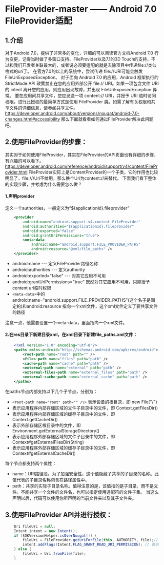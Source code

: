 # FileProvider-master —— Android 7.0 FileProvider适配

## 1.介绍 ##
对于Android 7.0，提供了非常多的变化，详细的可以阅读官方文档Android 7.0 行为变更，记得当时做了多窗口支持、FileProvider以及7.1的3D Touch的支持，不过和我们开发者关联最大的，或者说必须要适配的就是去除项目中传递file://类似格式的uri了。
在官方7.0的以上的系统中，尝试传递 file://URI可能会触发FileUriExposedException。
对于面向 Android 7.0 的应用，Android 框架执行的 StrictMode API 政策禁止在您的应用外部公开 file:// URI。如果一项包含文件 URI 的 intent 离开您的应用，则应用出现故障，并出现 FileUriExposedException 异常。
要在应用间共享文件，您应发送一项 content:// URI，并授予 URI 临时访问权限。进行此授权的最简单方式是使用 FileProvider 类。如需了解有关权限和共享文件的详细信息，请参阅共享文件。
https://developer.android.com/about/versions/nougat/android-7.0-changes.html#accessibility
那么下面就看看如何通过FileProvider解决此问题吧。

## 2.使用FileProvider的步骤： ##
其实对于如何使用FileProvider，其实在FileProvider的API页面也有详细的步骤，有兴趣的可以看下。
    https://developer.android.com/reference/android/support/v4/content/FileProvider.html
FileProvider实际上是ContentProvider的一个子类，它的作用也比较明显了，file:///Uri不给用，那么换个Uri为content://来替代。
下面我们看下整体的实现步骤，并考虑为什么需要怎么做？

#### 1.声明provider ####
定义一个authorities，一般定义为“${applicationId}.fileprovider”
```xml
    <provider
        android:name="android.support.v4.content.FileProvider"
        android:authorities="${applicationId}.fileprovider"
        android:exported="false"
        android:grantUriPermissions="true">
        <meta-data
            android:name="android.support.FILE_PROVIDER_PATHS"
            android:resource="@xml/file_paths" />
    </provider>
```
* android:name --- 定义FileProvider路径名称
* android:authorities --- 定义authority
* android:exported="false" --- 对其它应用不可用
* android:grantUriPermissions="true"  既然对其它应用不可用，只能授予content uri临时权限
* `<meta-data>`中的android:name="android.support.FILE_PROVIDER_PATHS"(这个名子是固定的)和android:resource 指向一个xml文件，这个xml文件定义了要共享文件的路径

注意一点，他需要设置一个meta-data，里面指向一个xml文件。

#### 2.在res目录下新建目录xml，在xml目录下新建file_paths.xml文件： ####
```xml
    <?xml version="1.0" encoding="utf-8"?>
    <paths xmlns:android="http://schemas.android.com/apk/res/android">
        <root-path name="root" path="" />
        <files-path name="files" path="path" />
        <cache-path name="cache" path="path" />
        <external-path name="external" path="path" />
        <external-files-path name="external_files" path="path" />
        <external-cache-path name="external_cache" path="path" />
    </paths>
```
在paths节点内部支持以下几个子节点，分别为：
* `<root-path name="root" path="" /\>` 表示设备的根目录，即 new File("/")
* <files-path name="files" path="path" /> 表示应用程序内部存储区域的文件子目录中的文件，即 Context.getFilesDir()
* <cache-path name="cache" path="path" /> 表示应用程序内部存储区域的缓存子目录中的文件，即 Context.getCacheDir()
* <external-path name="external" path="path" /> 表示外部存储区根目录中的文件，即 Environment.getExternalStorageDirectory()
* <external-files-path name="external_files" path="path" /> 表示应用程序外部存储区域的文件子目录中的文件，即 Context#getExternalFilesDir(String)
* <external-cache-path name="external_cache" path="path" /> 表示应用程序外部存储区域的缓存子目录中的文件，即 Context#getExternalCacheDir()

每个节点都支持两个属性：
* name：URI路径段。为了加强安全性，这个值隐藏了共享的子目录的名称。此值代表的子目录名称包含在路径属性中。
* path：共享的实际子目录名称。值得注意的是，该值指的是子目录，而不是文件。不能共享一个文件的文件名，也可以指定使用通配符的文件子集。
当这么声明以后，代码可以使用你所声明的当前文件夹以及其子文件夹。

## 3.使用FileProvider API并进行授权： ##

```java
    Uri fileUri = null;
    Intent intent = new Intent();
    if (SDKVersionHelper.isOverNougat()) {
        fileUri = FileProvider.getUriForFile(this, AUTHORITY, file);// 通过FileProvider创建一个content类型的Uri
        intent.addFlags(Intent.FLAG_GRANT_READ_URI_PERMISSION); // 表示对目标应用临时授权该Uri所代表的文件
    } else {
        fileUri = Uri.fromFile(file);
    }
```